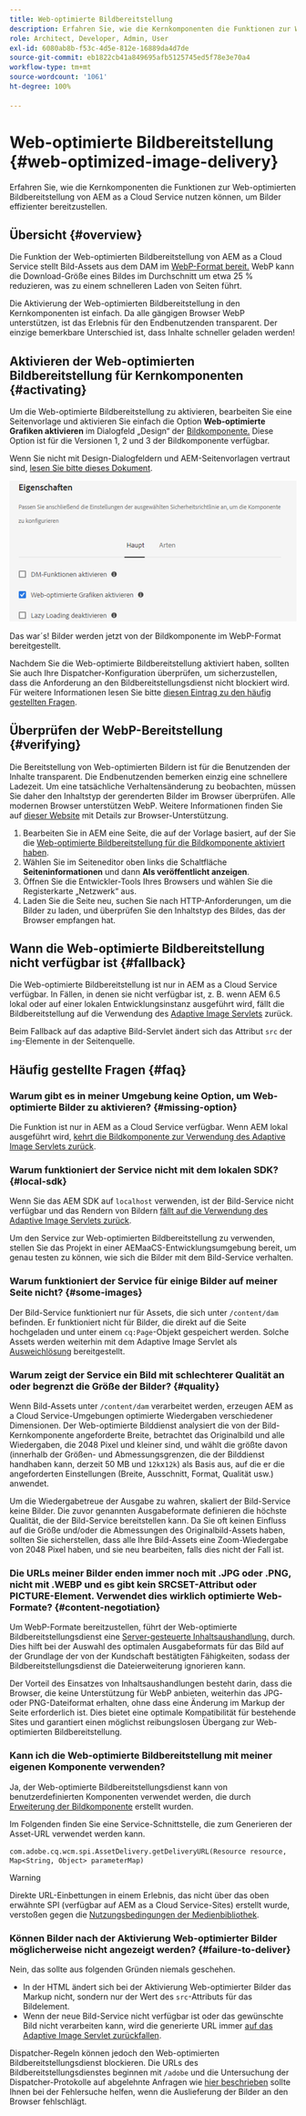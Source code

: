 ```yaml
---
title: Web-optimierte Bildbereitstellung
description: Erfahren Sie, wie die Kernkomponenten die Funktionen zur Web-optimierten Bildbereitstellung von AEM as a Cloud Service nutzen können, um Bilder effizienter bereitzustellen.
role: Architect, Developer, Admin, User
exl-id: 6080ab8b-f53c-4d5e-812e-16889da4d7de
source-git-commit: eb1822cb41a849695afb5125745ed5f78e3e70a4
workflow-type: tm+mt
source-wordcount: '1061'
ht-degree: 100%

---
```


# Web-optimierte Bildbereitstellung {#web-optimized-image-delivery}

Erfahren Sie, wie die Kernkomponenten die Funktionen zur Web-optimierten Bildbereitstellung von AEM as a Cloud Service nutzen können, um Bilder effizienter bereitzustellen.

## Übersicht {#overview}

Die Funktion der Web-optimierten Bildbereitstellung von AEM as a Cloud Service stellt Bild-Assets aus dem DAM im [WebP-Format bereit.](https://developers.google.com/speed/webp) WebP kann die Download-Größe eines Bildes im Durchschnitt um etwa 25 % reduzieren, was zu einem schnelleren Laden von Seiten führt.

Die Aktivierung der Web-optimierten Bildbereitstellung in den Kernkomponenten ist einfach. Da alle gängigen Browser WebP unterstützen, ist das Erlebnis für den Endbenutzenden transparent. Der einzige bemerkbare Unterschied ist, dass Inhalte schneller geladen werden!

## Aktivieren der Web-optimierten Bildbereitstellung für Kernkomponenten {#activating}

Um die Web-optimierte Bildbereitstellung zu aktivieren, bearbeiten Sie eine Seitenvorlage und aktivieren Sie einfach die Option **Web-optimierte Grafiken aktivieren** im Dialogfeld „Design“ der [Bildkomponente.](/help/components/image.md#design-dialog) Diese Option ist für die Versionen 1, 2 und 3 der Bildkomponente verfügbar.

Wenn Sie nicht mit Design-Dialogfeldern und AEM-Seitenvorlagen vertraut sind, [lesen Sie bitte dieses Dokument](/help/get-started/authoring.md#pre-configuring-core-components).

![Aktivierung der Web-optimierten Bildbereitstellung im Dialogfeld „Design“](/help/assets/web-optimized-image-delivery.png)

Das war´s! Bilder werden jetzt von der Bildkomponente im WebP-Format bereitgestellt.

Nachdem Sie die Web-optimierte Bildbereitstellung aktiviert haben, sollten Sie auch Ihre Dispatcher-Konfiguration überprüfen, um sicherzustellen, dass die Anforderung an den Bildbereitstellungsdienst nicht blockiert wird. Für weitere Informationen lesen Sie bitte [diesen Eintrag zu den häufig gestellten Fragen](#failure-to-deliver).

## Überprüfen der WebP-Bereitstellung {#verifying}

Die Bereitstellung von Web-optimierten Bildern ist für die Benutzenden der Inhalte transparent. Die Endbenutzenden bemerken einzig eine schnellere Ladezeit. Um eine tatsächliche Verhaltensänderung zu beobachten, müssen Sie daher den Inhaltstyp der gerenderten Bilder im Browser überprüfen. Alle modernen Browser unterstützen WebP. Weitere Informationen finden Sie auf [dieser Website](https://caniuse.com/webp) mit Details zur Browser-Unterstützung.

1. Bearbeiten Sie in AEM eine Seite, die auf der Vorlage basiert, auf der Sie die [Web-optimierte Bildbereitstellung für die Bildkomponente aktiviert haben](#activating).
1. Wählen Sie im Seiteneditor oben links die Schaltfläche **Seiteninformationen** und dann **Als veröffentlicht anzeigen**.
1. Öffnen Sie die Entwickler-Tools Ihres Browsers und wählen Sie die Registerkarte „Netzwerk“ aus.
1. Laden Sie die Seite neu, suchen Sie nach HTTP-Anforderungen, um die Bilder zu laden, und überprüfen Sie den Inhaltstyp des Bildes, das der Browser empfangen hat.

## Wann die Web-optimierte Bildbereitstellung nicht verfügbar ist {#fallback}

Die Web-optimierte Bildbereitstellung ist nur in AEM as a Cloud Service verfügbar. In Fällen, in denen sie nicht verfügbar ist, z. B. wenn AEM 6.5 lokal oder auf einer lokalen Entwicklungsinstanz ausgeführt wird, fällt die Bildbereitstellung auf die Verwendung des [Adaptive Image Servlets](/help/developing/adaptive-image-servlet.md) zurück.

Beim Fallback auf das adaptive Bild-Servlet ändert sich das Attribut `src` der `img`-Elemente in der Seitenquelle.

## Häufig gestellte Fragen {#faq}

### Warum gibt es in meiner Umgebung keine Option, um Web-optimierte Bilder zu aktivieren? {#missing-option}

Die Funktion ist nur in AEM as a Cloud Service verfügbar. Wenn AEM lokal ausgeführt wird, [kehrt die Bildkomponente zur Verwendung des Adaptive Image Servlets zurück](#fallback).

### Warum funktioniert der Service nicht mit dem lokalen SDK? {#local-sdk}

Wenn Sie das AEM SDK auf `localhost` verwenden, ist der Bild-Service nicht verfügbar und das Rendern von Bildern [fällt auf die Verwendung des Adaptive Image Servlets zurück](#fallback).

Um den Service zur Web-optimierten Bildbereitstellung zu verwenden, stellen Sie das Projekt in einer AEMaaCS-Entwicklungsumgebung bereit, um genau testen zu können, wie sich die Bilder mit dem Bild-Service verhalten.

### Warum funktioniert der Service für einige Bilder auf meiner Seite nicht? {#some-images}

Der Bild-Service funktioniert nur für Assets, die sich unter `/content/dam` befinden. Er funktioniert nicht für Bilder, die direkt auf die Seite hochgeladen und unter einem `cq:Page`-Objekt gespeichert werden. Solche Assets werden weiterhin mit dem Adaptive Image Servlet als [Ausweichlösung](#fallback) bereitgestellt.

### Warum zeigt der Service ein Bild mit schlechterer Qualität an oder begrenzt die Größe der Bilder? {#quality}

Wenn Bild-Assets unter `/content/dam` verarbeitet werden, erzeugen AEM as a Cloud Service-Umgebungen optimierte Wiedergaben verschiedener Dimensionen. Der Web-optimierte Bilddienst analysiert die von der Bild-Kernkomponente angeforderte Breite, betrachtet das Originalbild und alle Wiedergaben, die 2048 Pixel und kleiner sind, und wählt die größte davon (innerhalb der Größen- und Abmessungsgrenzen, die der Bilddienst handhaben kann, derzeit 50 MB und `12k`x`12k`) als Basis aus, auf die er die angeforderten Einstellungen (Breite, Ausschnitt, Format, Qualität usw.) anwendet.

Um die Wiedergabetreue der Ausgabe zu wahren, skaliert der Bild-Service keine Bilder. Die zuvor genannten Ausgabeformate definieren die höchste Qualität, die der Bild-Service bereitstellen kann. Da Sie oft keinen Einfluss auf die Größe und/oder die Abmessungen des Originalbild-Assets haben, sollten Sie sicherstellen, dass alle Ihre Bild-Assets eine Zoom-Wiedergabe von 2048 Pixel haben, und sie neu bearbeiten, falls dies nicht der Fall ist.

### Die URLs meiner Bilder enden immer noch mit .JPG oder .PNG, nicht mit .WEBP und es gibt kein SRCSET-Attribut oder PICTURE-Element. Verwendet dies wirklich optimierte Web-Formate? {#content-negotiation}

Um WebP-Formate bereitzustellen, führt der Web-optimierte Bildbereitstellungsdienst eine [Server-gesteuerte Inhaltsaushandlung.](https://developer.mozilla.org/en-US/docs/Web/HTTP/Content_negotiation#server-driven_content_negotiation) durch. Dies hilft bei der Auswahl des optimalen Ausgabeformats für das Bild auf der Grundlage der von der Kundschaft bestätigten Fähigkeiten, sodass der Bildbereitstellungsdienst die Dateierweiterung ignorieren kann.

Der Vorteil des Einsatzes von Inhaltsaushandlungen besteht darin, dass die Browser, die keine Unterstützung für WebP anbieten, weiterhin das JPG- oder PNG-Dateiformat erhalten, ohne dass eine Änderung im Markup der Seite erforderlich ist. Dies bietet eine optimale Kompatibilität für bestehende Sites und garantiert einen möglichst reibungslosen Übergang zur Web-optimierten Bildbereitstellung.

### Kann ich die Web-optimierte Bildbereitstellung mit meiner eigenen Komponente verwenden?

Ja, der Web-optimierte Bildbereitstellungsdienst kann von benutzerdefinierten Komponenten verwendet werden, die durch [Erweiterung der Bildkomponente](/help/developing/customizing.md) erstellt wurden.

Im Folgenden finden Sie eine Service-Schnittstelle, die zum Generieren der Asset-URL verwendet werden kann.

```
com.adobe.cq.wcm.spi.AssetDelivery.getDeliveryURL(Resource resource, Map<String, Object> parameterMap)
```

>[!WARNING]
>
>Direkte URL-Einbettungen in einem Erlebnis, das nicht über das oben erwähnte SPI (verfügbar auf AEM as a Cloud Service-Sites) erstellt wurde, verstoßen gegen die [Nutzungsbedingungen der Medienbibliothek](https://experienceleague.adobe.com/docs/experience-manager-cloud-service/content/assets/admin/medialibrary.html?lang=de#use-media-library).

### Können Bilder nach der Aktivierung Web-optimierter Bilder möglicherweise nicht angezeigt werden? {#failure-to-deliver}

Nein, das sollte aus folgenden Gründen niemals geschehen.

* In der HTML ändert sich bei der Aktivierung Web-optimierter Bilder das Markup nicht, sondern nur der Wert des `src`-Attributs für das Bildelement.
* Wenn der neue Bild-Service nicht verfügbar ist oder das gewünschte Bild nicht verarbeiten kann, wird die generierte URL immer [auf das Adaptive Image Servlet zurückfallen](#fallback).

Dispatcher-Regeln können jedoch den Web-optimierten Bildbereitstellungsdienst blockieren. Die URLs des Bildbereitstellungsdienstes beginnen mit `/adobe` und die Untersuchung der Dispatcher-Protokolle auf abgelehnte Anfragen wie [hier beschrieben](https://experienceleague.adobe.com/docs/experience-manager-learn/ams/dispatcher/common-logs.html?lang=de#filter-rejects) sollte Ihnen bei der Fehlersuche helfen, wenn die Auslieferung der Bilder an den Browser fehlschlägt.
